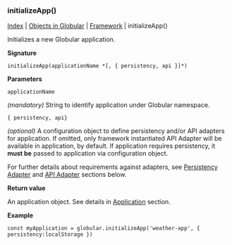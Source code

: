 ### initializeApp()

[Index](/docs/README.md) | [Objects in Globular](/docs/objects/README.md) | [Framework](/docs/objects/framework/README.md) | initializeApp()

Initializes a new Globular application.

**Signature**

    initializeApp(applicationName *[, { persistency, api }]*)

**Parameters**

`applicationName`

*(mandatory)* String to identify application under Globular namespace.

`{ persistency, api}`

*(optional)* A configuration object to define persistency and/or API adapters for application. If omitted, only framework instantiated API Adapter will be available in application, by default. If application requires persistency, it **must be** passed to application via configuration object.

For further details about requirements against adapters, see [Persistency Adapter](/docs/interface/persistency-adapter/README.md) and [API Adapter](/docs/interface/api-adapter/README.md) sections below.

**Return value**

An application object. See details in [Application](/docs/objects/application/README.md) section.

**Example**

    const myApplication = globular.initializeApp('weather-app', { persistency:localStorage })

